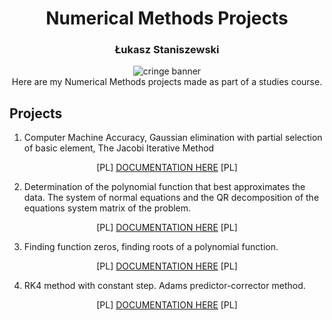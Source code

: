 <h1 align="center">Numerical Methods Projects</h1>
<h3 align="center">Łukasz Staniszewski</h1>

<div align="center">
<img src="https://user-images.githubusercontent.com/59453698/178227372-a2ba653c-dc26-4c62-b1a1-62d0759408c2.png" alt="cringe banner">
</div>

<div align="center">
  Here are my Numerical Methods projects made as part of a studies course.
</div>

## Projects

1. Computer Machine Accuracy, Gaussian elimination with partial selection of basic element, The Jacobi Iterative Method
<div align="center"> [PL] <a href="https://github.com/lukasz-staniszewski/numerical-methods-projects/blob/main/project-1-gaussian-elimination-jacobi-method/doc/doc.pdf">DOCUMENTATION HERE</a> [PL] </div>

2. Determination of the polynomial function that best approximates the data. The system of normal equations and the QR decomposition of the equations system matrix of the problem.
<div align="center"> [PL] <a href="https://github.com/lukasz-staniszewski/numerical-methods-projects/blob/main/project-2-function-approximation/doc/doc.pdf">DOCUMENTATION HERE</a> [PL] </div>

3. Finding function zeros, finding roots of a polynomial function.
<div align="center"> [PL] <a href="https://github.com/lukasz-staniszewski/numerical-methods-projects/blob/main/project-3-finding-function-zeros-roots/doc/doc.pdf">DOCUMENTATION HERE</a> [PL] </div>

4. RK4 method with constant step. Adams predictor-corrector method.
<div align="center"> [PL] <a href="https://github.com/lukasz-staniszewski/numerical-methods-projects/blob/main/project-4-equations-systems/doc/doc.pdf">DOCUMENTATION HERE</a> [PL] </div>